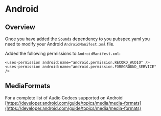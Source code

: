 # Android



## Overview

Once you have added the `Sounds` dependency to you pubspec.yaml you need to modify your Android `AndroidManifest.xml` file.

Added the following permissions to `AndroidManifest.xml`:

```text
<uses-permission android:name="android.permission.RECORD_AUDIO" />
<uses-permission android:name="android.permission.FOREGROUND_SERVICE" />
```

## MediaFormats

For a complete list of Audio Codecs supported on Android [https://developer.android.com/guide/topics/media/media-formats](https://developer.android.com/guide/topics/media/media-formats)

